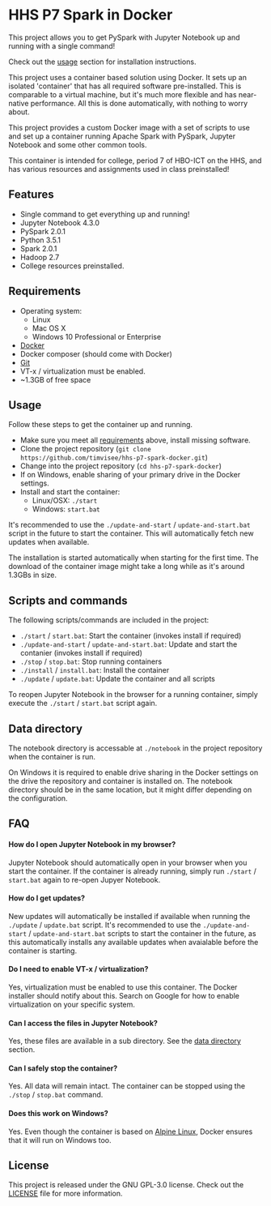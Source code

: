 # HHS P7 Spark in Docker
This project allows you to get PySpark with Jupyter Notebook up and running
with a single command!

Check out the [usage](#usage) section for installation instructions.

This project uses a container based solution using Docker. It sets up an
isolated 'container' that has all required software pre-installed. This
is comparable to a virtual machine, but it's much more flexible and has
near-native performance. All this is done automatically, with nothing to
worry about.

This project provides a custom Docker image with a set of scripts to use and
set up a container running Apache Spark with PySpark, Jupyter Notebook and some
other common tools.

This container is intended for college, period 7 of HBO-ICT on the HHS,
and has various resources and assignments used in class preinstalled!

## Features
* Single command to get everything up and running!
* Jupyter Notebook 4.3.0
* PySpark 2.0.1
* Python 3.5.1
* Spark 2.0.1
* Hadoop 2.7
* College resources preinstalled.

## Requirements
* Operating system:
    * Linux
    * Mac OS X
    * Windows 10 Professional or Enterprise
* [Docker](https://www.docker.com/)
* Docker composer (should come with Docker)
* [Git](https://git-scm.com/)
* VT-x / virtualization must be enabled.
* ~1.3GB of free space

## Usage
Follow these steps to get the container up and running.
* Make sure you meet all [requirements](#requirements) above,
  install missing software.
* Clone the project repository
  (`git clone https://github.com/timvisee/hhs-p7-spark-docker.git`)
* Change into the project repository
  (`cd hhs-p7-spark-docker`)
* If on Windows, enable sharing of your primary drive in the Docker settings.
* Install and start the container:
    * Linux/OSX: `./start`
    * Windows: `start.bat`

It's recommended to use the `./update-and-start` / `update-and-start.bat`
script in the future to start the container. This will automatically fetch
new updates when available.

The installation is started automatically when starting for the first time.
The download of the container image might take a long while as it's around
1.3GBs in size.

## Scripts and commands
The following scripts/commands are included in the project:
* `./start` / `start.bat`:
  Start the container (invokes install if required)
* `./update-and-start` / `update-and-start.bat`:
  Update and start the contanier (invokes install if required)
* `./stop` / `stop.bat`:
  Stop running containers
* `./install` / `install.bat`:
  Install the container
* `./update` / `update.bat`:
  Update the container and all scripts

To reopen Jupyter Notebook in the browser for a running container,
simply execute the `./start` / `start.bat` script again.

## Data directory
The notebook directory is accessable at `./notebook` in the project repository
when the container is run.

On Windows it is required to enable drive sharing in the Docker settings on the
drive the repository and container is installed on. The notebook directory
should be in the same location, but it might differ depending on the
configuration.

## FAQ
#### How do I open Jupyter Notebook in my browser?
Jupyter Notebook should automatically open in your browser when you start the
container.
If the container is already running, simply run `./start` / `start.bat` again
to re-open Jupyer Notebook.

#### How do I get updates?
New updates will automatically be installed if available when running the
`./update` / `update.bat` script. It's recommended to use the
`./update-and-start` / `update-and-start.bat` scripts to start the container
in the future, as this automatically installs any available updates when
avaialable before the container is starting.

#### Do I need to enable VT-x / virtualization?
Yes, virtualization must be enabled to use this container.
The Docker installer should notify about this.
Search on Google for how to enable virtualization on your specific system.

#### Can I access the files in Jupyter Notebook?
Yes, these files are available in a sub directory.
See the [data directory](#data-directory) section.

#### Can I safely stop the container?
Yes. All data will remain intact.
The container can be stopped using the `./stop` / `stop.bat` command.

#### Does this work on Windows?
Yes. Even though the container is based on
[Alpine Linux](https://alpinelinux.org/), Docker ensures that it will run on
Windows too.

## License
This project is released under the GNU GPL-3.0 license.
Check out the [LICENSE](LICENSE) file for more information.
